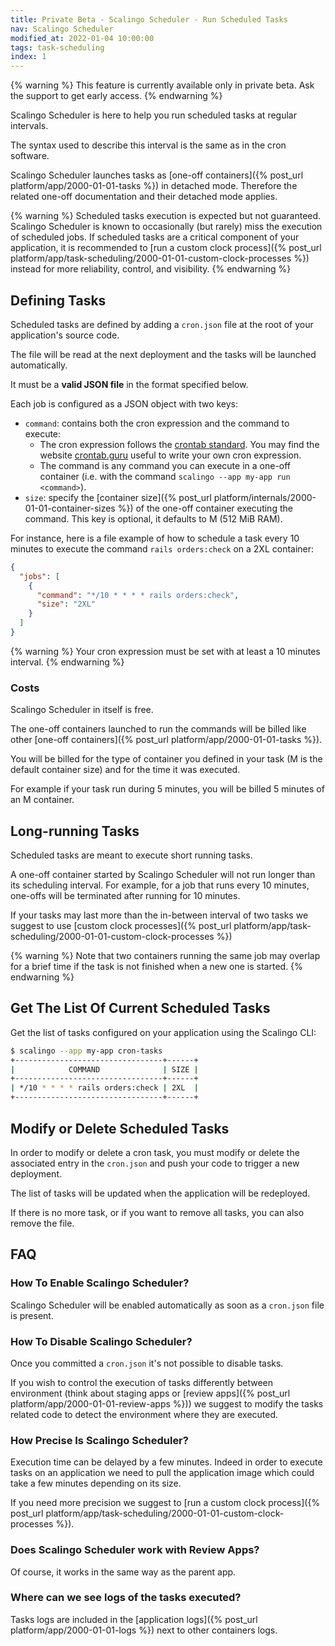 ```yaml
---
title: Private Beta - Scalingo Scheduler - Run Scheduled Tasks
nav: Scalingo Scheduler
modified_at: 2022-01-04 10:00:00
tags: task-scheduling
index: 1
---
```


{% warning %}
This feature is currently available only in private beta. Ask the support to get early access.
{% endwarning %}

Scalingo Scheduler is here to help you run scheduled tasks at regular intervals.

The syntax used to describe this interval is the same as in the cron software.

Scalingo Scheduler launches tasks as [one-off containers]({% post_url platform/app/2000-01-01-tasks %}) in detached mode. Therefore the related one-off documentation and their detached mode applies.

{% warning %}
Scheduled tasks execution is expected but not guaranteed. Scalingo Scheduler is known to occasionally (but rarely) miss the execution of scheduled jobs. If scheduled tasks are a critical component of your application, it is recommended to [run a custom clock process]({% post_url platform/app/task-scheduling/2000-01-01-custom-clock-processes %}) instead for more reliability, control, and visibility.
{% endwarning %}

## Defining Tasks

Scheduled tasks are defined by adding a `cron.json` file at the root of your application's source code.

The file will be read at the next deployment and the tasks will be launched automatically.

It must be a **valid JSON file** in the format specified below.

Each job is configured as a JSON object with two keys:

- `command`: contains both the cron expression and the command to execute:
  - The cron expression follows the [crontab standard](https://en.wikipedia.org/wiki/Cron#CRON_expression). You may
  find the website [crontab.guru](https://crontab.guru/#*/10_*_*_*_*) useful to write your own cron expression.
  - The command is any command you can execute in a one-off container
  (i.e. with the command `scalingo --app my-app run <command>`).
- `size`: specify the [container size]({% post_url platform/internals/2000-01-01-container-sizes %}) of the one-off
container executing the command. This key is optional, it defaults to M (512 MiB RAM).

For instance, here is a file example of how to schedule a task every 10 minutes to execute the command `rails orders:check` on a 2XL container:

```json
{
  "jobs": [
    {
      "command": "*/10 * * * * rails orders:check",
      "size": "2XL"
    }
  ]
}
```

{% warning %}
Your cron expression must be set with at least a 10 minutes interval.
{% endwarning %}


### Costs

Scalingo Scheduler in itself is free.

The one-off containers launched to run the commands will be billed like other [one-off containers]({% post_url platform/app/2000-01-01-tasks %}).

You will be billed for the type of container you defined in your task (M is the default container size) and for the time it was executed.

For example if your task run during 5 minutes, you will be billed 5 minutes of an M container.

## Long-running Tasks

Scheduled tasks are meant to execute short running tasks.

A one-off container started by Scalingo Scheduler will not run longer than its scheduling interval. For example, for a job that runs every 10 minutes, one-offs will be terminated after running for 10 minutes.

If your tasks may last more than the in-between interval of two tasks we suggest to use [custom clock processes]({% post_url platform/app/task-scheduling/2000-01-01-custom-clock-processes %})

{% warning %}
Note that two containers running the same job may overlap for a brief time if the task is not finished when a new one is started.
{% endwarning %}

## Get The List Of Current Scheduled Tasks

Get the list of tasks configured on your application using the Scalingo CLI:

```bash
$ scalingo --app my-app cron-tasks
+---------------------------------+------+
|            COMMAND              | SIZE |
+---------------------------------+------+
| */10 * * * * rails orders:check | 2XL  |
+---------------------------------+------+
```

## Modify or Delete Scheduled Tasks

In order to modify or delete a cron task, you must modify or delete the associated entry in the `cron.json` and push your code to trigger a new deployment.

The list of tasks will be updated when the application will be redeployed.

If there is no more task, or if you want to remove all tasks, you can also remove the file.

## FAQ

### How To Enable Scalingo Scheduler?

Scalingo Scheduler will be enabled automatically as soon as a `cron.json` file is present.

### How To Disable Scalingo Scheduler?

Once you committed a `cron.json` it's not possible to disable tasks.

If you wish to control the execution of tasks differently between environment (think about staging apps or [review apps]({% post_url
platform/app/2000-01-01-review-apps %})) we suggest to modify the tasks related code to detect the environment where they are executed.

### How Precise Is Scalingo Scheduler?

Execution time can be delayed by a few minutes. Indeed in order to execute tasks on an application we need to pull the application image which could take a few minutes depending on its size.

If you need more precision we suggest to [run a custom clock process]({% post_url platform/app/task-scheduling/2000-01-01-custom-clock-processes %}).

### Does Scalingo Scheduler work with Review Apps?

Of course, it works in the same way as the parent app.

### Where can we see logs of the tasks executed?

Tasks logs are included in the [application logs]({% post_url platform/app/2000-01-01-logs %}) next to other containers logs.
